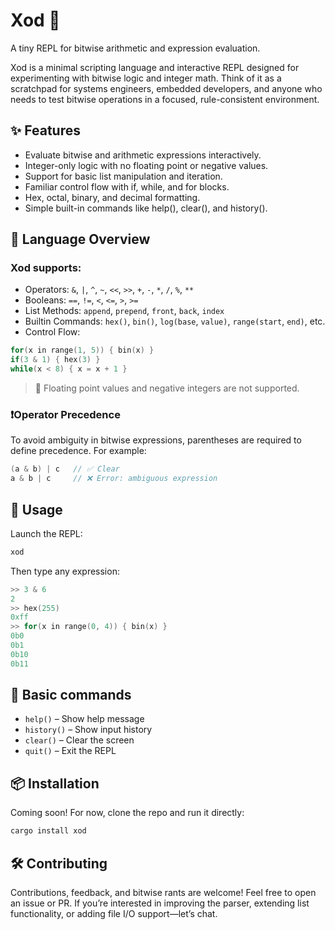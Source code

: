 # Xod 🧮

A tiny REPL for bitwise arithmetic and expression evaluation.

Xod is a minimal scripting language and interactive REPL designed for experimenting with bitwise logic and integer math. Think of it as a scratchpad for systems engineers, embedded developers, and anyone who needs to test bitwise operations in a focused, rule-consistent environment.

## ✨ Features

- Evaluate bitwise and arithmetic expressions interactively.
- Integer-only logic with no floating point or negative values.
- Support for basic list manipulation and iteration.
- Familiar control flow with if, while, and for blocks.
- Hex, octal, binary, and decimal formatting.
- Simple built-in commands like help(), clear(), and history().

## 🧠 Language Overview

### Xod supports:

- Operators: `&`, `|`, `^`, `~`, `<<`, `>>`, `+`, `-`, `*`, `/`, `%`, `**`
- Booleans: `==`, `!=`, `<`, `<=`, `>`, `>=`
- List Methods: `append`, `prepend`, `front`, `back`, `index`
- Builtin Commands: `hex()`, `bin()`, `log(base`, `value)`, `range(start`, `end)`, etc.
- Control Flow:

```c
for(x in range(1, 5)) { bin(x) }
if(3 & 1) { hex(3) }
while(x < 8) { x = x + 1 }
```

> 🛑 Floating point values and negative integers are not supported.

### ❗️Operator Precedence

To avoid ambiguity in bitwise expressions, parentheses are required to define precedence. For example:

```c
(a & b) | c   // ✅ Clear
a & b | c     // ❌ Error: ambiguous expression
```

## 🧪 Usage

Launch the REPL:

```bash
xod
```

Then type any expression:

```c
>> 3 & 6
2
>> hex(255)
0xff
>> for(x in range(0, 4)) { bin(x) }
0b0
0b1
0b10
0b11
```

## 🧰 Basic commands

- `help()` – Show help message
- `history()` – Show input history
- `clear()` – Clear the screen
- `quit()` – Exit the REPL

## 📦 Installation

Coming soon! For now, clone the repo and run it directly:

```bash
cargo install xod
```

## 🛠 Contributing

Contributions, feedback, and bitwise rants are welcome!
Feel free to open an issue or PR. If you’re interested in improving the parser, extending list functionality, or adding file I/O support—let’s chat.
